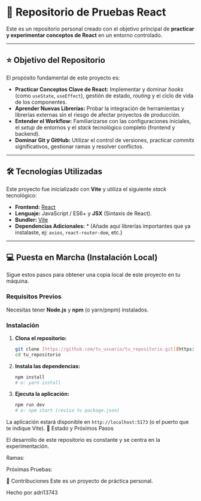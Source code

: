 # 🚀 Repositorio de Pruebas React

Este es un repositorio personal creado con el objetivo principal de **practicar y experimentar conceptos de React** en un entorno controlado.

---

## ⭐ Objetivo del Repositorio

El propósito fundamental de este proyecto es:

* **Practicar Conceptos Clave de React:** Implementar y dominar *hooks* (como `useState`, `useEffect`), gestión de estado, *routing* y el ciclo de vida de los componentes.
* **Aprender Nuevas Librerías:** Probar la integración de herramientas y librerías externas sin el riesgo de afectar proyectos de producción.
* **Entender el Workflow:** Familiarizarse con las configuraciones iniciales, el *setup* de entornos y el *stack* tecnológico completo (frontend y backend).
* **Dominar Git y GitHub:** Utilizar el control de versiones, practicar *commits* significativos, gestionar ramas y resolver conflictos.

---

## 🛠️ Tecnologías Utilizadas

Este proyecto fue inicializado con **Vite** y utiliza el siguiente *stack* tecnológico:

* **Frontend:** [React](https://reactjs.org/)
* **Lenguaje:** JavaScript / ES6+ y **JSX** (Sintaxis de React).
* **Bundler:** [Vite](https://vitejs.dev/)
* **Dependencias Adicionales:** * (Añade aquí librerías importantes que ya instalaste, ej: `axios`, `react-router-dom`, etc.)

---

## 💻 Puesta en Marcha (Instalación Local)

Sigue estos pasos para obtener una copia local de este proyecto en tu máquina.

### Requisitos Previos

Necesitas tener **Node.js** y **npm** (o yarn/pnpm) instalados.

### Instalación

1.  **Clona el repositorio:**
    ```bash
    git clone [https://github.com/tu_usuario/tu_repositorio.git](https://github.com/tu_usuario/tu_repositorio.git)
    cd tu_repositorio
    ```
2.  **Instala las dependencias:**
    ```bash
    npm install
    # o: yarn install
    ```
3.  **Ejecuta la aplicación:**
    ```bash
    npm run dev
    # o: npm start (revisa tu package.json)
    ```

La aplicación estará disponible en `http://localhost:5173` (o el puerto que te indique Vite).
📌 Estado y Próximos Pasos

El desarrollo de este repositorio es constante y se centra en la experimentación.

Ramas: 

Próximas Pruebas:



🤝 Contribuciones
Este es un proyecto de práctica personal.

Hecho por adri13743
